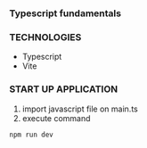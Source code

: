 ### Typescript fundamentals

### TECHNOLOGIES
* Typescript
* Vite

### START UP APPLICATION
1. import javascript file on main.ts
2. execute command
```bash
npm run dev
```
